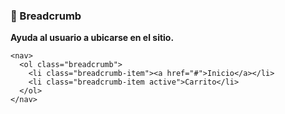 ### **🍞 Breadcrumb**

**Ayuda al usuario a ubicarse en el sitio.**

```
<nav>
  <ol class="breadcrumb">
    <li class="breadcrumb-item"><a href="#">Inicio</a></li>
    <li class="breadcrumb-item active">Carrito</li>
  </ol>
</nav>
```